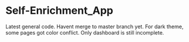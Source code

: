 # Self-Enrichment_App
Latest general code. Havent merge to master branch yet. For dark theme, some pages got color conflict. Only dashboard is still incomplete. 

